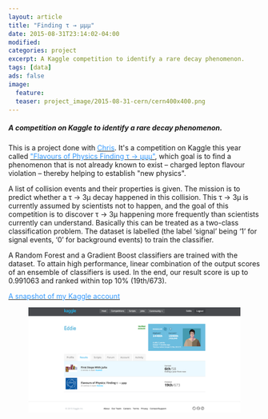 ```yaml
---
layout: article
title: "Finding τ → μμμ"
date: 2015-08-31T23:14:02-04:00
modified:
categories: project
excerpt: A Kaggle competition to identify a rare decay phenomenon.
tags: [data]
ads: false
image:
  feature:
  teaser: project_image/2015-08-31-cern/cern400x400.png
---
```

##### A competition on Kaggle to identify a rare decay phenomenon.

This is a project done with <a href="http://twchrislin.com/"><font color="#3399FF">Chris</font></a>. It's a competition on Kaggle this year called <a href="https://www.kaggle.com/c/flavours-of-physics"><font color="#3399FF">"Flavours of Physics Finding τ → μμμ"</font></a>, which goal is to find a phenomenon that is not already known to exist – charged lepton flavour violation – thereby helping to establish "new physics".

A list of collision events and their properties is given. The mission is to predict whether a τ → 3μ decay happened in this collision. This τ → 3μ is currently assumed by scientists not to happen, and the goal of this competition is to discover τ → 3μ happening more frequently than scientists currently can understand. Basically this can be treated as a two-class classification problem. The dataset is labelled (the label ‘signal’ being ‘1’ for signal events, ‘0’ for background events) to train the classifier.

A Random Forest and a Gradient Boost classifiers are trained with the dataset. To attain high performance, linear combination of the output scores of an ensemble of classifiers is used. In the end, our result score is up to 0.991063 and ranked within top 10% (19th/673).

<a href="https://www.kaggle.com/tweddielin/results"><font color="#3399FF">A snapshot of my Kaggle account</font></a>

<figure>
	<img src="/images/project_image/2015-08-31-cern/kaggle.png">
</figure>
